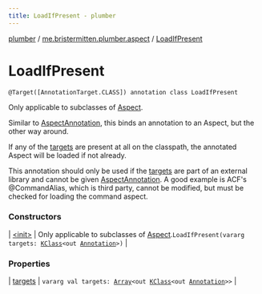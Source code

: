 ```yaml
---
title: LoadIfPresent - plumber
---
```


[plumber](../../index.html) / [me.bristermitten.plumber.aspect](../index.html) / [LoadIfPresent](./index.html)

# LoadIfPresent

`@Target([AnnotationTarget.CLASS]) annotation class LoadIfPresent`

Only applicable to subclasses of [Aspect](../-aspect/index.html).

Similar to [AspectAnnotation](../-aspect-annotation/index.html), this binds an annotation to an Aspect, but the other way around.

If any of the [targets](targets.html) are present at all on the classpath,
the annotated Aspect will be loaded if not already.

This annotation should only be used if the [targets](targets.html) are part of an external library
and cannot be given [AspectAnnotation](../-aspect-annotation/index.html). A good example is ACF's @CommandAlias,
which is third party, cannot be modified, but must be checked for loading the command aspect.

### Constructors

| [&lt;init&gt;](-init-.html) | Only applicable to subclasses of [Aspect](../-aspect/index.html).`LoadIfPresent(vararg targets: `[`KClass`](https://kotlinlang.org/api/latest/jvm/stdlib/kotlin.reflect/-k-class/index.html)`<out `[`Annotation`](https://kotlinlang.org/api/latest/jvm/stdlib/kotlin/-annotation/index.html)`>)` |

### Properties

| [targets](targets.html) | `vararg val targets: `[`Array`](https://kotlinlang.org/api/latest/jvm/stdlib/kotlin/-array/index.html)`<out `[`KClass`](https://kotlinlang.org/api/latest/jvm/stdlib/kotlin.reflect/-k-class/index.html)`<out `[`Annotation`](https://kotlinlang.org/api/latest/jvm/stdlib/kotlin/-annotation/index.html)`>>` |

